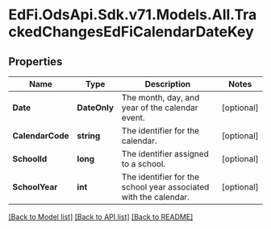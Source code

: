 # EdFi.OdsApi.Sdk.v71.Models.All.TrackedChangesEdFiCalendarDateKey

## Properties

Name | Type | Description | Notes
------------ | ------------- | ------------- | -------------
**Date** | **DateOnly** | The month, day, and year of the calendar event. | [optional] 
**CalendarCode** | **string** | The identifier for the calendar. | [optional] 
**SchoolId** | **long** | The identifier assigned to a school. | [optional] 
**SchoolYear** | **int** | The identifier for the school year associated with the calendar. | [optional] 

[[Back to Model list]](../README.md#documentation-for-models) [[Back to API list]](../README.md#documentation-for-api-endpoints) [[Back to README]](../README.md)

